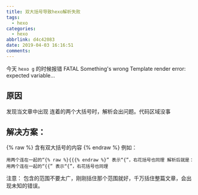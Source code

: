 ```yaml
---
title: 双大括号导致hexo解析失败
tags:
  - hexo
categories:
  - hexo
abbrlink: d4c42083
date: 2019-04-03 16:16:51
comments:
---
```

今天 `hexo g` 的时候报错 FATAL Something's wrong Template render error: expected variable...
<!-- more -->
## 原因
发现当文章中出现 连着的两个大括号时，解析会出问题。代码区域没事
## 解决方案： 
{% raw %} 
含有双大括号的内容 
{% endraw %}
例如：
```
用两个连在一起的“{% raw %}{{{% endraw %}” 表示“{”，右花括号也同理 解析后就是：用两个连在一起的“{{” 表示“{”，右花括号也同理

```
注意： 
包含的范围不要太广，刚刚括住那个范围就好，千万括住整篇文章，会出现未知的错误。